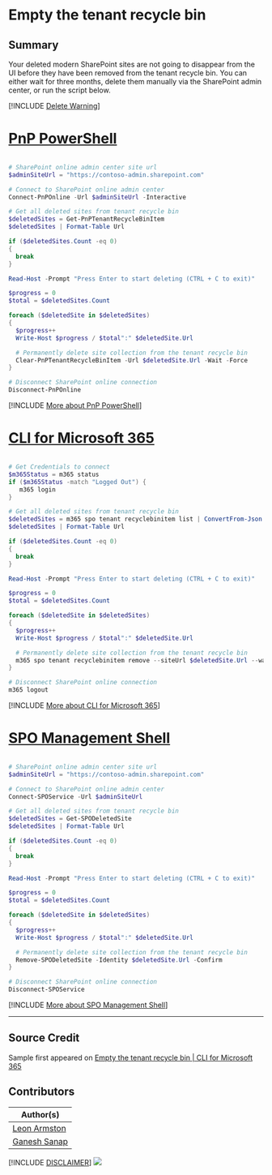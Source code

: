 

# Empty the tenant recycle bin

## Summary

Your deleted modern SharePoint sites are not going to disappear from the UI before they have been removed from the tenant recycle bin. You can either wait for three months, delete them manually via the SharePoint admin center, or run the script below.
 
[!INCLUDE [Delete Warning](../../docfx/includes/DELETE-WARN.md)]

# [PnP PowerShell](#tab/pnpps)

```powershell

# SharePoint online admin center site url
$adminSiteUrl = "https://contoso-admin.sharepoint.com"

# Connect to SharePoint online admin center
Connect-PnPOnline -Url $adminSiteUrl -Interactive

# Get all deleted sites from tenant recycle bin
$deletedSites = Get-PnPTenantRecycleBinItem
$deletedSites | Format-Table Url

if ($deletedSites.Count -eq 0) 
{ 
  break 
}

Read-Host -Prompt "Press Enter to start deleting (CTRL + C to exit)"

$progress = 0
$total = $deletedSites.Count

foreach ($deletedSite in $deletedSites)
{
  $progress++
  Write-Host $progress / $total":" $deletedSite.Url

  # Permanently delete site collection from the tenant recycle bin
  Clear-PnPTenantRecycleBinItem -Url $deletedSite.Url -Wait -Force
}

# Disconnect SharePoint online connection
Disconnect-PnPOnline

```

[!INCLUDE [More about PnP PowerShell](../../docfx/includes/MORE-PNPPS.md)]

# [CLI for Microsoft 365](#tab/cli-m365-ps)

```powershell

# Get Credentials to connect
$m365Status = m365 status
if ($m365Status -match "Logged Out") {
   m365 login
}

# Get all deleted sites from tenant recycle bin
$deletedSites = m365 spo tenant recyclebinitem list | ConvertFrom-Json
$deletedSites | Format-Table Url

if ($deletedSites.Count -eq 0) 
{ 
  break 
}

Read-Host -Prompt "Press Enter to start deleting (CTRL + C to exit)"

$progress = 0
$total = $deletedSites.Count

foreach ($deletedSite in $deletedSites)
{
  $progress++
  Write-Host $progress / $total":" $deletedSite.Url

  # Permanently delete site collection from the tenant recycle bin
  m365 spo tenant recyclebinitem remove --siteUrl $deletedSite.Url --wait --confirm
}

# Disconnect SharePoint online connection
m365 logout

```

[!INCLUDE [More about CLI for Microsoft 365](../../docfx/includes/MORE-CLIM365.md)]

# [SPO Management Shell](#tab/spoms-ps)

```powershell

# SharePoint online admin center site url
$adminSiteUrl = "https://contoso-admin.sharepoint.com"

# Connect to SharePoint online admin center
Connect-SPOService -Url $adminSiteUrl

# Get all deleted sites from tenant recycle bin
$deletedSites = Get-SPODeletedSite
$deletedSites | Format-Table Url

if ($deletedSites.Count -eq 0) 
{ 
  break 
}

Read-Host -Prompt "Press Enter to start deleting (CTRL + C to exit)"

$progress = 0
$total = $deletedSites.Count

foreach ($deletedSite in $deletedSites)
{
  $progress++
  Write-Host $progress / $total":" $deletedSite.Url

  # Permanently delete site collection from the tenant recycle bin
  Remove-SPODeletedSite -Identity $deletedSite.Url -Confirm
}

# Disconnect SharePoint online connection
Disconnect-SPOService

```

[!INCLUDE [More about SPO Management Shell](../../docfx/includes/MORE-SPOMS.md)]

***

## Source Credit

Sample first appeared on [Empty the tenant recycle bin | CLI for Microsoft 365](https://pnp.github.io/cli-microsoft365/sample-scripts/spo/empty-tenant-recyclebin/)

## Contributors

| Author(s) |
|-----------|
| [Leon Armston](https://github.com/LeonArmston)|
| [Ganesh Sanap](https://ganeshsanapblogs.wordpress.com/about) |


[!INCLUDE [DISCLAIMER](../../docfx/includes/DISCLAIMER.md)]
<img src="https://m365-visitor-stats.azurewebsites.net/script-samples/scripts/spo-empty-tenant-recyclebin" aria-hidden="true" />

